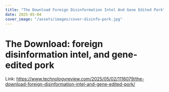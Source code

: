 ```yaml
---
title: "The Download Foreign Disinformation Intel And Gene Edited Pork"
date: 2025-05-04
cover_image: "/assets/images/cover-disinfo-pork.jpg"
---
```


# The Download: foreign disinformation intel, and gene-edited pork

Link: https://www.technologyreview.com/2025/05/02/1116079/the-download-foreign-disinformation-intel-and-gene-edited-pork/
